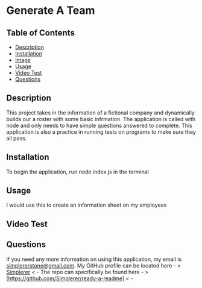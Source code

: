# Generate A Team
    
## Table of Contents
  - [Description](#description)
  - [Installation](#installation)
  - [Image](#image)
  - [Usage](#usage)
  - [Video Test](#videotest)
  - [Questions](#questions)
## Description
  This project takes in the information of a fictional company and dynamically builds our a roster with some basic infrmation. The application is called with node and only needs to have simple questions answered to complete. This application is also a practice in running tests on programs to make sure they all pass.
    
## Installation
  To begin the application, run node index.js in the terminal
    
## Usage
  I would use this to create an information sheet on my employees
    
## Video Test


  
## Questions
  If you need any more information on using this application, my email is simplererstone@gmail.com.
  My GitHub profile can be located here - >  [Simplerer](https://github.com/Simplerer)  < -
  The repo can specifically be found here - >  [https://github.com/Simplerer/ready-a-readme]  < -